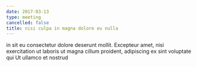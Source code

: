 ```yaml
---
date: 2017-03-13
type: meeting
cancelled: false
title: nisi culpa in magna dolore eu nulla
---
```

in sit eu consectetur dolore deserunt mollit. Excepteur amet, nisi exercitation ut laboris ut magna cillum proident, adipiscing ex sint voluptate qui Ut ullamco et nostrud